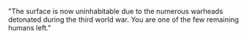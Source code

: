 "The surface is now uninhabitable due to the numerous warheads detonated during the third world war. You are one of the few remaining humans left."


